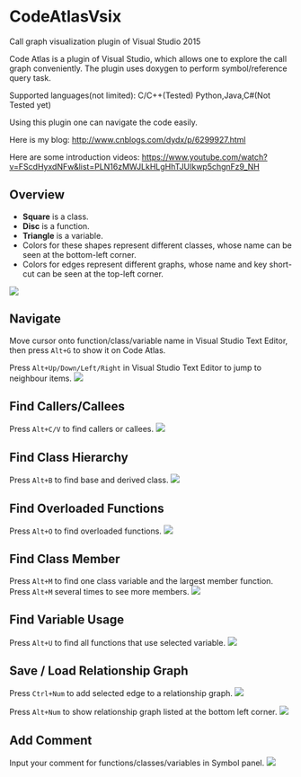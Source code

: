 # CodeAtlasVsix
Call graph visualization plugin of Visual Studio 2015

Code Atlas is a plugin of Visual Studio, which allows one to explore the call graph conveniently. The plugin uses doxygen to perform symbol/reference query task.

Supported languages(not limited): 
C/C++(Tested)
Python,Java,C#(Not Tested yet)

Using this plugin one can navigate the code easily.

Here is my blog:
http://www.cnblogs.com/dydx/p/6299927.html

Here are some introduction videos:
https://www.youtube.com/watch?v=FScdHyxdNFw&list=PLN16zMWJLkHLgHhTJUIkwp5chgnFz9_NH

Overview
--------
* **Square** is a class.
* **Disc** is a function.
* **Triangle** is a variable.
* Colors for these shapes represent different classes, whose name can be seen at the bottom-left corner.
* Colors for edges represent different graphs, whose name and key short-cut can be seen at the top-left corner.

![](https://github.com/league1991/CodeAtlasVsix/raw/master/githubCache/main.png) 

Navigate
--------

Move cursor onto function/class/variable name in Visual Studio Text Editor, then press `Alt+G` to show it on Code Atlas.

Press `Alt+Up/Down/Left/Right` in Visual Studio Text Editor to jump to neighbour items.
![](https://github.com/league1991/CodeAtlasVsix/raw/master/githubCache/navigate.gif)  

Find Callers/Callees
--------------------

Press `Alt+C/V` to find callers or callees.
![](https://github.com/league1991/CodeAtlasVsix/raw/master/githubCache/call.gif)   

Find Class Hierarchy
--------------------

Press `Alt+B` to find base and derived class.
![](https://github.com/league1991/CodeAtlasVsix/raw/master/githubCache/class.gif)  
 
Find Overloaded Functions
-------------------------

Press `Alt+O` to find overloaded functions.
![](https://github.com/league1991/CodeAtlasVsix/raw/master/githubCache/overload.gif)  
 
Find Class Member
-----------------

Press `Alt+M` to find one class variable and the largest member function. 
Press `Alt+M` several times to see more members.
![](https://github.com/league1991/CodeAtlasVsix/raw/master/githubCache/member.gif)  
 
Find Variable Usage
-------------------

Press `Alt+U` to find all functions that use selected variable.
![](https://github.com/league1991/CodeAtlasVsix/raw/master/githubCache/usage.gif)  
 
Save / Load Relationship Graph
------------------------------

Press `Ctrl+Num` to add selected edge to a relationship graph.
![](https://github.com/league1991/CodeAtlasVsix/raw/master/githubCache/addGraph.gif)  

Press `Alt+Num` to show relationship graph listed at the bottom left corner.
![](https://github.com/league1991/CodeAtlasVsix/raw/master/githubCache/graph.gif)  

Add Comment
------------------------------

Input your comment for functions/classes/variables in Symbol panel.
![](https://github.com/league1991/CodeAtlasVsix/raw/master/githubCache/comment.gif) 

